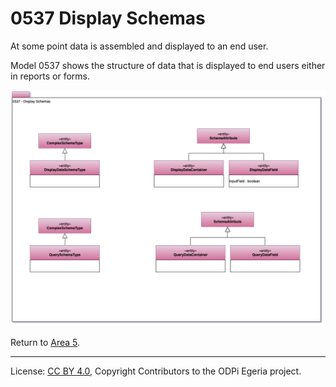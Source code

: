 <!-- SPDX-License-Identifier: CC-BY-4.0 -->
<!-- Copyright Contributors to the ODPi Egeria project. -->

# 0537 Display Schemas

At some point data is assembled and displayed to an end user.

Model 0537 shows the structure of data that is displayed to end users
either in reports or forms.

![UML](0537-Display-Schemas.png#pagewidth)


Return to [Area 5](Area-5-models.md).

----
License: [CC BY 4.0](https://creativecommons.org/licenses/by/4.0/),
Copyright Contributors to the ODPi Egeria project.